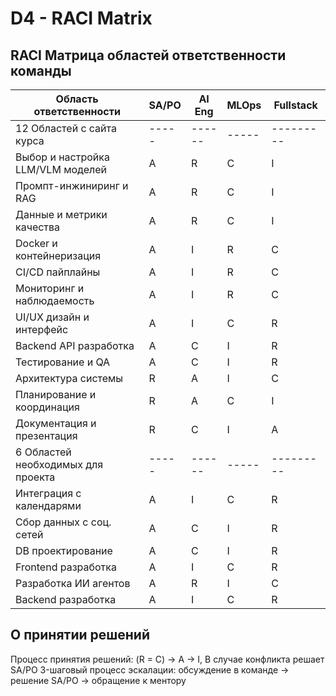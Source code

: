 # D4 - RACI Matrix
## RACI Матрица областей ответственности команды

| Область ответственности           | SA/PO | AI Eng | MLOps | Fullstack |
| --------------------------------- | ----- | ------ | ----- | --------- |
| 12 Областей с сайта курса         | ----- | ------ | ----- | --------- |
| Выбор и настройка LLM/VLM моделей | A     | R      | C     | I         |
| Промпт-инжиниринг и RAG           | A     | R      | C     | I         |
| Данные и метрики качества         | A     | R      | C     | I         |
| Docker и контейнеризация          | A     | I      | R     | C         |
| CI/CD пайплайны                   | A     | I      | R     | C         |
| Мониторинг и наблюдаемость        | A     | I      | R     | C         |
| UI/UX дизайн и интерфейс          | A     | I      | C     | R         |
| Backend API разработка            | A     | C      | I     | R         |
| Тестирование и QA                 | A     | C      | I     | R         |
| Архитектура системы               | R     | A      | I     | C         |
| Планирование и координация        | R     | A      | C     | I         |
| Документация и презентация        | R     | C      | I     | A         |
| 6 Областей необходимых для проекта| ----- | ------ | ----- | --------- |
| Интеграция с календарями          | A     | I      | C     | R         |
| Сбор данных с соц. сетей          | A     | C      | I     | R         |
| DB проектирование                 | A     | C      | I     | R         |
| Frontend разработка               | A     | I      | C     | R         |
| Разработка ИИ агентов             | A     | R      | I     | C         |
| Backend разработка                | A     | I      | C     | R         |

## О принятии решений
Процесс принятия решений: (R = C) → A → I, В случае конфликта решает SA/PO
3-шаговый процесс эскалации: обсуждение в команде → решение SA/PO → обращение к ментору
